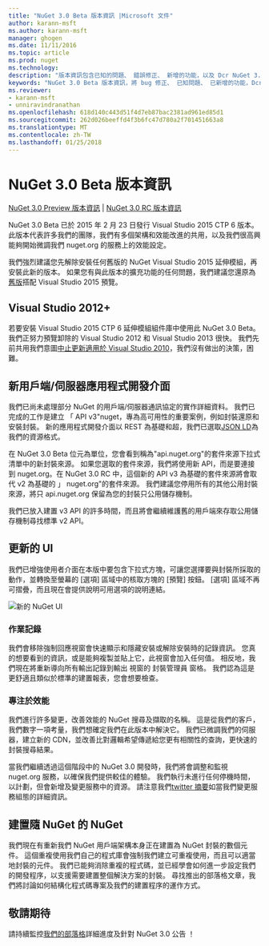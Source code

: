 ```yaml
---
title: "NuGet 3.0 Beta 版本資訊 |Microsoft 文件"
author: karann-msft
ms.author: karann-msft
manager: ghogen
ms.date: 11/11/2016
ms.topic: article
ms.prod: nuget
ms.technology: 
description: "版本資訊包含已知的問題、 錯誤修正、 新增的功能，以及 Dcr NuGet 3.0 Beta。"
keywords: "NuGet 3.0 Beta 版本資訊，將 bug 修正、 已知問題、 已新增的功能，Dcr"
ms.reviewer:
- karann-msft
- unniravindranathan
ms.openlocfilehash: 618d140c443d51f4d7eb87bac2381ad961ed85d1
ms.sourcegitcommit: 262d026beeffd4f3b6fc47d780a2f701451663a8
ms.translationtype: MT
ms.contentlocale: zh-TW
ms.lasthandoff: 01/25/2018
---
```

# <a name="nuget-30-beta-release-notes"></a>NuGet 3.0 Beta 版本資訊

[NuGet 3.0 Preview 版本資訊](../release-notes/nuget-3.0-preview.md) | [NuGet 3.0 RC 版本資訊](../release-notes/nuget-3.0-rc.md)

NuGet 3.0 Beta 已於 2015 年 2 月 23 日發行 Visual Studio 2015 CTP 6 版本。 此版本代表許多我們的團隊，我們有多個架構和效能改進的共用，以及我們很高興能夠開始微調我們 nuget.org 的服務上的效能設定。

我們強烈建議您先解除安裝任何舊版的 NuGet Visual Studio 2015 延伸模組，再安裝此新的版本。  如果您有與此版本的擴充功能的任何問題，我們建議您還原為[舊版](http://nuget.codeplex.com/downloads/get/909582)搭配 Visual Studio 2015 預覽。

## <a name="visual-studio-2012"></a>Visual Studio 2012+

若要安裝 Visual Studio 2015 CTP 6 延伸模組組件庫中使用此 NuGet 3.0 Beta。 我們正努力預覽卸除的 Visual Studio 2012 和 Visual Studio 2013 很快。 我們先前共用我們意圖[中止更新適用於 Visual Studio 2010](http://blog.nuget.org/20141002/visual-studio-2010.html)，我們沒有做出的決策，困難。

## <a name="new-clientserver-api"></a>新用戶端/伺服器應用程式開發介面

我們已尚未處理部分 NuGet 的用戶端/伺服器通訊協定的實作詳細資料。 我們已完成的工作是建立 「 API v3"nuget，專為高可用性的重要案例，例如封裝還原和安裝封裝。 新的應用程式開發介面以 REST 為基礎和超，我們已選取[JSON LD](http://json-ld.org)為我們的資源格式。

在 NuGet 3.0 Beta 位元為單位，您會看到稱為"api.nuget.org"的套件來源下拉式清單中的新封裝來源。   如果您選取的套件來源，我們將使用新 API，而是要連接到 nuget.org。在 NuGet 3.0 RC 中，這個新的 API v3 為基礎的套件來源將會取代 v2 為基礎的 」 nuget.org"的套件來源。  我們建議您停用所有的其他公用封裝來源，將只 api.nuget.org 保留為您的封裝只公用儲存機制。

我們已放入建置 v3 API 的許多時間，而且將會繼續維護舊的用戶端來存取公用儲存機制尋找標準 v2 API。

## <a name="updated-ui"></a>更新的 UI

我們已增強使用者介面在本版中要包含下拉式方塊，可讓您選擇要與封裝所採取的動作，並轉換至螢幕的 [選項] 區域中的核取方塊的 [預覽] 按鈕。  [選項] 區域不再可摺疊，而且現在會提供說明可用選項的說明連結。

![新的 NuGet UI](./media/NuGet-3.0-Beta/updated-ui.png)


### <a name="operation-logging"></a>作業記錄

我們會移除強制回應視窗會快速顯示和隱藏安裝或解除安裝時的記錄資訊。  您真的想要看到的資訊，或是能夠複製並貼上它，此視窗會加入任何值。  相反地，我們現在將重新導向所有輸出記錄到輸出 視窗的 封裝管理員 窗格。  我們認為這是更舒適且類似於標準的建置報表，您會想要檢查。


### <a name="focus-on-performance"></a>專注於效能

我們進行許多變更，改善效能的 NuGet 搜尋及擷取的名稱。  這是從我們的客戶，我們數字一項考量，我們想確定我們在此版本中解決它。  我們已微調我們的伺服器，建立新的 CDN，並改善比對邏輯希望傳遞給您更有相關性的查詢，更快速的封裝搜尋結果。

當我們繼續透過這個階段中的 NuGet 3.0 開發時，我們將會調整和監視 nuget.org 服務，以確保我們提供較佳的體驗。  我們執行未進行任何停機時間，以計劃，但會新增及變更服務中的資源。  請注意我們[twitter 摘要](http://twitter.com/nuget)如當我們變更服務組態的詳細資訊。

## <a name="building-nuget-with-nuget"></a>建置隨 NuGet 的 NuGet

我們現在有重新我們 NuGet 用戶端架構本身正在建置為 NuGet 封裝的數個元件。 這個重複使用我們自己的程式庫會強制我們建立可重複使用，而且可以適當地封裝的元件。  我們已能夠消除重複的程式碼，並已經學會如何進一步設定我們的開發程序，以支援需要建置整個解決方案的封裝。  尋找推出的部落格文章，我們將討論如何結構化程式碼專案及我們的建置程序的運作方式。

## <a name="stay-tuned"></a>敬請期待

請持續監控[我們的部落格](http://blog.nuget.org)詳細進度及針對 NuGet 3.0 公告 ！
